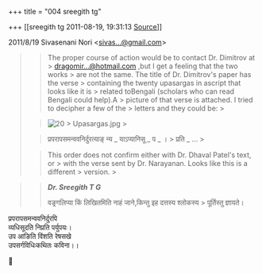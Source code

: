 +++
title = "004 sreegith tg"

+++
[[sreegith tg	2011-08-19, 19:31:13 [Source](https://groups.google.com/g/bvparishat/c/Pskm-G9Of7s)]]



  
  

2011/8/19 Sivasenani Nori \<[sivas...@gmail.com]()\>  

> 
> > The proper course of action would be to contact Dr. Dimitrov at > [dragomir...@hotmail.com]() ,but I get a feeling that the two works > are not the same. The title of Dr. Dimitrov's paper has the verse > containing the twenty upasargas in ascript that looks like it is > related toBengali (scholars who can read Bengali could help).A > picture of that verse is attached. I tried to decipher a few of the > letters and they could be: >
> 
> > 
> > 
> > 
> > 
> > ![20 > Upasargas.jpg](https://groups.google.com/group/bvparishat/attach/fff5344932440b7e/20%20Upasargas.jpg?part=0.1 "20 Upasargas.jpg") >
> 
> > 
> > 
> > 
> > 
> > प्रपरापसमन्ववनिर्दुरत्याङ् न्य \_ याऽप्यानिसू \_ प \_ । >
> प्रति \_ … >
> 
> > 
> > 
> > This order does not confirm either with Dr. Dhaval Patel's text, or > with the verse sent by Dr. Narayanan. Looks like this is a different > version. >
> 

> 
> > ***Dr. Sreegith T G***  
> > 
> > वङ्रगलिप्या किं लिखितमिति नाहं जाने,किन्तु इह दत्तस्य श्लोकस्य > पूर्तिस्तु ज्ञायते।

प्रपरापसमन्ववनिर्दुरपि  
व्यधिसूदति निप्रति पर्युपयः।  
उप आङिति विंशति रेषसखे  
उपसर्गविधिःकथितः कविना।।  



